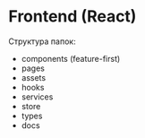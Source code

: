 # Frontend (React)

Структура папок:
- components (feature-first)
- pages
- assets
- hooks
- services
- store
- types
- docs 